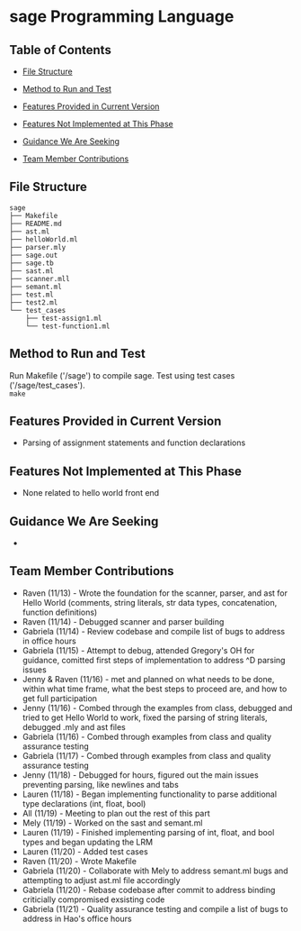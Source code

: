 <!-- omit in toc -->
# sage Programming Language

<!-- omit in toc -->
## Table of Contents
- [File Structure](#file-structure)
- [Method to Run and Test](#method-to-run-and-test)
- [Features Provided in Current Version](#features-provided-in-current-version)
- [Features Not Implemented at This Phase](#features-not-implemented-at-this-phase)
- [Guidance We Are Seeking](#guidance-we-are-seeking)


- [Team Member Contributions](#team-member-contributions)

## File Structure
```
sage
├── Makefile
├── README.md
├── ast.ml
├── helloWorld.ml
├── parser.mly
├── sage.out
├── sage.tb
├── sast.ml
├── scanner.mll
├── semant.ml
├── test.ml
├── test2.ml
└── test_cases
    ├── test-assign1.ml
    └── test-function1.ml
```

## Method to Run and Test

Run Makefile ('/sage') to compile sage. Test using test cases ('/sage/test_cases').  
`make`

## Features Provided in Current Version

* Parsing of assignment statements and function declarations
  
## Features Not Implemented at This Phase

* None related to hello world front end

## Guidance We Are Seeking
* 

## Team Member Contributions

* Raven (11/13) - Wrote the foundation for the scanner, parser, and ast for Hello World (comments, string literals, str data types, concatenation, function definitions)
* Raven (11/14) - Debugged scanner and parser building
* Gabriela (11/14) - Review codebase and compile list of bugs to address in office hours
* Gabriela (11/15) - Attempt to debug, attended Gregory's OH for guidance, comitted first steps of implementation to address ^D parsing issues 
* Jenny & Raven (11/16) - met and planned on what needs to be done, within what time frame, what the best steps to proceed are, and how to get full participation
* Jenny (11/16) - Combed through the examples from class, debugged and tried to get Hello World to work, fixed the parsing of string literals, debugged .mly and ast files
* Gabriela (11/16) - Combed through examples from class and quality assurance testing
* Gabriela (11/17) - Combed through examples from class and quality assurance testing
* Jenny (11/18) - Debugged for hours, figured out the main issues preventing parsing, like newlines and tabs
* Lauren (11/18) - Began implementing functionality to parse additional type declarations (int, float, bool)
* All (11/19) - Meeting to plan out the rest of this part
* Mely (11/19) - Worked on the sast and semant.ml
* Lauren (11/19) - Finished implementing parsing of int, float, and bool types and began updating the LRM
* Lauren (11/20) - Added test cases
* Raven (11/20) - Wrote Makefile
* Gabriela (11/20) - Collaborate with Mely to address semant.ml bugs and attempting to adjust ast.ml file accordingly
* Gabriela (11/20) - Rebase codebase after commit to address binding criticially compromised exsisting code
* Gabriela (11/21) - Quality assurance testing and compile a list of bugs to address in Hao's office hours
